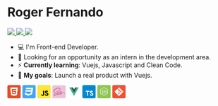 # Roger Fernando

<a href="https://www.linkedin.com/in/datsfilipe" >
  <img src="https://img.shields.io/static/v1?label=&message=Roger%20Fernando&color=431899&style=flat-square&logo=linkedin&logoColor=white"/>
</a>

<a href="mailto:rogerfernandoluiz@gmail.com" >
  <img src="https://img.shields.io/static/v1?label=&message=rogerfernandoluiz@gmail.com&color=431899&style=flat-square&logo=gmail&logoColor=white"/>
</a>

<a href="https://twitter.com/rogerluizz" >
  <img src="https://img.shields.io/static/v1?label=&message=@rogerluizz&color=431899&style=flat-square&logo=twitter&logoColor=white"/>
</a>

- :computer: I'm Front-end Developer.
- :eyes: Looking for an opportunity as an intern in the development area.
- :zap: __Currently learning__: Vuejs, Javascript and Clean Code.
- :rocket: __My goals__: Launch a real product with Vuejs.

<p align="left">
  <img src="assets/html.svg" width="30" height="30"/>
  <img src="assets/css.svg" width="30" height="30"/>
  <img src="assets/javascript.svg" width="30" height="30"/>
  <img src="assets/sass.png" width="30" height="30"/>
  <img src="assets/vuejs.svg" width="30" height="30"/>
  <img src="assets/typescript.svg" width="30" height="30"/>
  <img src="assets/node.svg" width="30" height="30"/>
  <img src="assets/git.svg" width="30" height="30"/>
</p>
